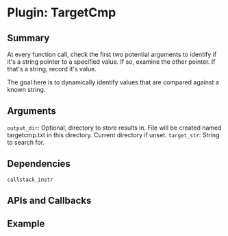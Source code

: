 Plugin: TargetCmp
===========

Summary
-------

At every function call, check the first two potential arguments to identify if it's a string pointer to a specified value. If so, examine the other pointer. If that's a string, record it's value.

The goal here is to dynamically identify values that are compared against a known string.

Arguments
---------

`output_dir`: Optional, directory to store results in. File will be created named targetcmp.txt in this directory. Current directory if unset.
`target_str`: String to search for.

Dependencies
------------
`callstack_instr`

APIs and Callbacks
------------------

Example
-------
